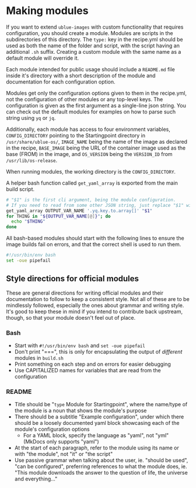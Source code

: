 # Making modules

If you want to extend `ublue-images` with custom functionality that requires
configuration, you should create a module. Modules are scripts in the
subdirectories of this directory. The `type:` key in the recipe.yml should be
used as both the name of the folder and script, with the script having an
additional `.sh` suffix. Creating a custom module with the same name as a
default module will override it.

Each module intended for public usage should include a `README.md` file inside
it's directory with a short description of the module and documentation for
each configuration option.

Modules get only the configuration options given to them in the recipe.yml, not
the configuration of other modules or any top-level keys. The configuration is
given as the first argument as a single-line json string. You can check out the
default modules for examples on how to parse such string using `yq` or `jq`.

Additionally, each module has access to four environment variables,
`CONFIG_DIRECTORY` pointing to the Startingpoint directory in
`/usr/share/ublue-os/`, `IMAGE_NAME` being the name of the image as declared in
the recipe, `BASE_IMAGE` being the URL of the container image used as the base
(FROM) in the image, and `OS_VERSION` being the `VERSION_ID` from
`/usr/lib/os-release`.

When running modules, the working directory is the `CONFIG_DIRECTORY`.

A helper bash function called `get_yaml_array` is exported from the main build
script. 

```bash 
# "$1" is the first cli argument, being the module configuration. 
# If you need to read from some other JSON string, just replace "$1" with "$VARNAME". 
get_yaml_array OUTPUT_VAR_NAME '.yq.key.to.array[]' "$1"
for THING in "${OUTPUT_VAR_NAME[@]}"; do 
  echo "$THING" 
done 
```

All bash-based modules should start with the following lines to ensure the
image builds fail on errors, and that the correct shell is used to run them.

```bash 
#!/usr/bin/env bash 
set -oue pipefail 
```

## Style directions for official modules

These are general directions for writing official modules and their
documentation to follow to keep a consistent style. Not all of these are to be
mindlessly followed, especially the ones about grammar and writing style. It's
good to keep these in mind if you intend to contribute back upstream, though,
so that your module doesn't feel out of place.

### Bash

- Start with `#!/usr/bin/env bash` and `set -oue pipefail`
- Don't print "===", this is only for encapsulating the output of _different_
  modules in `build.sh`
- Print something on each step and on errors for easier debugging
- Use CAPITALIZED names for variables that are read from the configuration

### README

- Title should be "`type` Module for Startingpoint", where the name/type of the
  module is a noun that shows the module's purpose
- There should be a subtitle "Example configuration", under which there should
  be a loosely documented yaml block showcasing each of the module's
  configuration options
    - For a YAML block, specify the language as "yaml", not "yml" (MkDocs only
      supports "yaml")
- At the start of each paragraph, refer to the module using its name or with
  "the module", not "it" or "the script"
- Use passive grammar when talking about the user, ie. "should be used", "can
  be configured", preferring references to what the module does, ie. "This
  module downloads the answer to the question of life, the universe and
  everything..."
